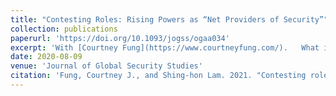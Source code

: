 ```yaml
---
title: "Contesting Roles: Rising Powers as “Net Providers of Security”"
collection: publications
paperurl: 'https://doi.org/10.1093/jogss/ogaa034'
excerpt: 'With [Courtney Fung](https://www.courtneyfung.com/).   What is a “net provider of security,” or a “global security provider”? How are such roles adopted by rising powers? We define a net provider of security as a social role, when an actor provides novel, niche, and functionally differentiated security duties, supporting burden-sharing in providing public goods. The nascent literature on these US-vectored roles characterizes role adoption as largely successful. However, rising powers contest the US-designated net provider of security role. Rising powers have stated or latent foreign policy goals to shape international order in their strategic vision, reflecting ideational capacity to reconceptualize their role in global politics, or a material capacity to reposition their rank. Building upon insights from role theory, we illustrate that rising powers exploit temporal and rhetorical ambiguities and leverage their material and ideational resources to execute role differentiation through three micro-processes of role resistance—role acknowledgment, role task rejection, and role task substitution—used to promote an idiosyncratic role, casting the US-vectored role as non-functional, non-representational, and untenable. We examine crucial cases of rising powers, India and China, to develop our theoretical contribution. Our findings speak to the literatures on the logic of identity management, rhetoric in international politics, the taxonomy of contemporary ad hoc security arrangements, and the epistemological project of globalizing international relations.'
date: 2020-08-09
venue: 'Journal of Global Security Studies'
citation: 'Fung, Courtney J., and Shing-hon Lam. 2021. "Contesting roles: Rising powers as “net providers of security”." Journal of Global Security Studies 6(3): 1–19.'
---
```

